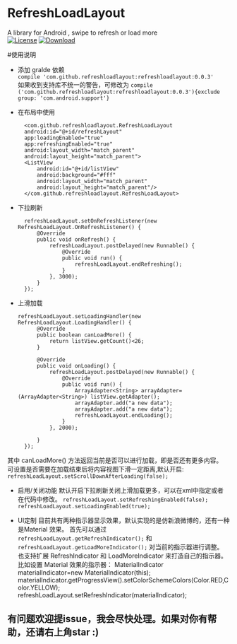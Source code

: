 # RefreshLoadLayout
A library for Android , swipe to refresh or load more  
[![License](https://img.shields.io/badge/license-Apache%202-green.svg)](https://www.apache.org/licenses/LICENSE-2.0)
[![Download](https://api.bintray.com/packages/jellybean/RefreshLoadLayout/com.github.refreshloadlayout/images/download.svg) ](https://bintray.com/jellybean/RefreshLoadLayout/com.github.refreshloadlayout/_latestVersion)

 #使用说明
- 添加 gralde 依赖  
`compile 'com.github.refreshloadlayout:refreshloadlayout:0.0.3' `  
如果收到支持库不统一的警告，可修改为  `compile ('com.github.refreshloadlayout:refreshloadlayout:0.0.3'){exclude group: 'com.android.support'}`

- 在布局中使用

        <com.github.refreshloadlayout.RefreshLoadLayout
        android:id="@+id/refreshLayout"
        app:loadingEnabled="true"
        app:refreshingEnabled="true"
        android:layout_width="match_parent"
        android:layout_height="match_parent">
        <ListView
            android:id="@+id/listView"
            android:background="#fff"
            android:layout_width="match_parent"
            android:layout_height="match_parent"/>
        </com.github.refreshloadlayout.RefreshLoadLayout>
- 下拉刷新


        refreshLoadLayout.setOnRefreshListener(new RefreshLoadLayout.OnRefreshListener() {
            @Override
            public void onRefresh() {
                refreshLoadLayout.postDelayed(new Runnable() {
                    @Override
                    public void run() {
                        refreshLoadLayout.endRefreshing();
                    }
                }, 3000);
            }
        });
- 上滑加载

      refreshLoadLayout.setLoadingHandler(new RefreshLoadLayout.LoadingHandler() {
            @Override
            public boolean canLoadMore() {
                return listView.getCount()<26;
            }
    
            @Override
            public void onLoading() {
                refreshLoadLayout.postDelayed(new Runnable() {
                    @Override
                    public void run() {
                        ArrayAdapter<String> arrayAdapter= (ArrayAdapter<String>) listView.getAdapter();
                        arrayAdapter.add("a new data");
                        arrayAdapter.add("a new data");
                        refreshLoadLayout.endLoading();
                    }
                }, 2000);
    
            }
        });
其中 canLoadMore() 方法返回当前是否可以进行加载，即是否还有更多内容。
可设置是否需要在加载结束后将内容视图下滑一定距离,默认开启:
`refreshLoadLayout.setScrollDownAfterLoading(false);`

- 启用/关闭功能
默认开启下拉刷新关闭上滑加载更多，可以在xml中指定或者在代码中修改。
`refreshLoadLayout.setRefreshingEnabled(false);`
 `refreshLoadLayout.setLoadingEnabled(true);`

- UI定制
目前共有两种指示器显示效果，默认实现的是仿新浪微博的，还有一种是Material 效果。
首先可以通过 `refreshLoadLayout.getRefreshIndicator();` 和 `refreshLoadLayout.getLoadMoreIndicator();` 对当前的指示器进行调整。
也支持扩展 RefreshIndicator 和 LoadMoreIndicator 来打造自己的指示器。
比如设置 Material 效果的指示器：
        MaterialIndicator materialIndicator=new MaterialIndicator(this);
        materialIndicator.getProgressView().setColorSchemeColors(Color.RED,Color.YELLOW);
        refreshLoadLayout.setRefreshIndicator(materialIndicator);

## 有问题欢迎提issue，我会尽快处理。如果对你有帮助，还请右上角star :)